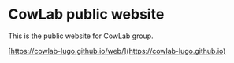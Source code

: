 # CowLab public website
This is the public website for CowLab group.

[https://cowlab-lugo.github.io/web/](https://cowlab-lugo.github.io)
